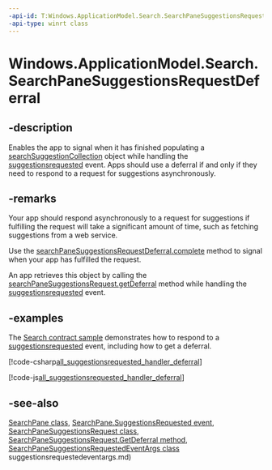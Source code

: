 ```yaml
---
-api-id: T:Windows.ApplicationModel.Search.SearchPaneSuggestionsRequestDeferral
-api-type: winrt class
---
```


<!-- Class syntax.
public class SearchPaneSuggestionsRequestDeferral : Windows.ApplicationModel.Search.ISearchPaneSuggestionsRequestDeferral
-->

# Windows.ApplicationModel.Search.SearchPaneSuggestionsRequestDeferral

## -description
Enables the app to signal when it has finished populating a [searchSuggestionCollection](searchsuggestioncollection.md) object while handling the [suggestionsrequested](searchpane_suggestionsrequested.md) event. Apps should use a deferral if and only if they need to respond to a request for suggestions asynchronously.

## -remarks
Your app should respond asynchronously to a request for suggestions if fulfilling the request will take a significant amount of time, such as fetching suggestions from a web service.

Use the [searchPaneSuggestionsRequestDeferral.complete](searchpanesuggestionsrequestdeferral_complete_1807836922.md) method to signal when your app has fulfilled the request.

An app retrieves this object by calling the [searchPaneSuggestionsRequest.getDeferral](searchpanesuggestionsrequest_getdeferral_254836512.md) method while handling the [suggestionsrequested](searchpane_suggestionsrequested.md) event.

## -examples
The [Search contract sample](http://go.microsoft.com/fwlink/p/?linkid=234892) demonstrates how to respond to a [suggestionsrequested](searchpane_suggestionsrequested.md) event, including how to get a deferral.



[!code-csharp[all_suggestionsrequested_handler_deferral](../windows.applicationmodel.search/code/SearchContract/CS/Scenario6.xaml.cs#Snippetall_suggestionsrequested_handler_deferral)]

[!code-js[all_suggestionsrequested_handler_deferral](../windows.applicationmodel.search/code/SearchContract/js/js/scenario6.js#Snippetall_suggestionsrequested_handler_deferral)]

## -see-also
[SearchPane class](searchpane.md), [SearchPane.SuggestionsRequested event](searchpane_suggestionsrequested.md), [SearchPaneSuggestionsRequest class](searchpanesuggestionsrequest.md), [SearchPaneSuggestionsRequest.GetDeferral method](searchpanesuggestionsrequest_getdeferral_254836512.md), [SearchPaneSuggestionsRequestedEventArgs class](searchpanesuggestionsrequestedeventargs.md)
suggestionsrequestedeventargs.md)
